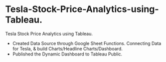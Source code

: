 # Tesla-Stock-Price-Analytics-using-Tableau.
Tesla Stock Price Analytics using Tableau.

* Created Data Source through Google Sheet Functions. Connecting Data for Tesla, & build Charts/Headline Charts/Dashboard.
* Published the Dynamic Dashboard to Tableau Public.
